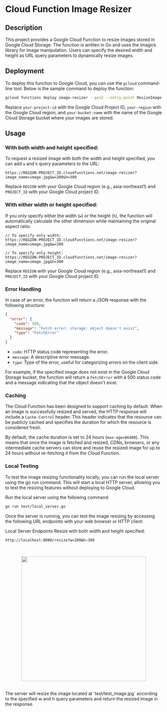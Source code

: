 # Cloud Function Image Resizer

## Description

This project provides a Google Cloud Function to resize images stored in Google Cloud Storage. The function is written in Go and uses the Imagick library for image manipulation. Users can specify the desired width and height as URL query parameters to dynamically resize images.

## Deployment

To deploy this function to Google Cloud, you can use the `gcloud` command-line tool. Below is the sample command to deploy the function:

```bash
gcloud functions deploy image-resizer --gen2 --entry-point ResizeImage --runtime go121 --trigger-http --allow-unauthenticated --project your-project-id --region your-region --set-env-vars GCS_BUCKET_NAME="your-bucket-name"
```

Replace `your-project-id` with the Google Cloud Project ID, `your-region` with the Google Cloud region, and `your-bucket-name` with the name of the Google Cloud Storage bucket where your images are stored.

## Usage

### With both width and height specified:

To request a resized image with both the width and height specified, you can add `w` and `h` query parameters to the URL:

```
https://REGION-PROJECT_ID.cloudfunctions.net/image-resizer?image_name=image.jpg&w=200&h=300
```

Replace `REGION` with your Google Cloud region (e.g., asia-northeast1) and `PROJECT_ID` with your Google Cloud project ID.

### With either width or height specified:

If you only specify either the width (`w`) or the height (`h`), the function will automatically calculate the other dimension while maintaining the original aspect ratio:

```
// To specify only width:
https://REGION-PROJECT_ID.cloudfunctions.net/image-resizer?image_name=image.jpg&w=200

// To specify only height:
https://REGION-PROJECT_ID.cloudfunctions.net/image-resizer?image_name=image.jpg&h=300
```

Replace `REGION` with your Google Cloud region (e.g., asia-northeast1) and `PROJECT_ID` with your Google Cloud project ID.

### Error Handling

In case of an error, the function will return a JSON response with the following structure:

```json
{
  "error": {
    "code": 500,
    "message": "Fetch error: storage: object doesn't exist",
    "type": "FetchError"
  }
}
```

- `code`: HTTP status code representing the error.
- `message`: A descriptive error message.
- `type`: Type of the error, useful for categorizing errors on the client side.

For example, if the specified image does not exist in the Google Cloud Storage bucket, the function will return a `FetchError` with a 500 status code and a message indicating that the object doesn't exist.


### Caching

The Cloud Function has been designed to support caching by default. When an image is successfully resized and served, the HTTP response will include a `Cache-Control` header. This header indicates that the resource can be publicly cached and specifies the duration for which the resource is considered fresh.

By default, the cache duration is set to 24 hours (`max-age=86400`). This means that once the image is fetched and resized, CDNs, browsers, or any intermediate cache servers can store and reuse the resized image for up to 24 hours without re-fetching it from the Cloud Function.

### Local Testing
To test the image resizing functionality locally, you can run the local server using the go run command. This will start a local HTTP server, allowing you to test the resizing features without deploying to Google Cloud.

Run the local server using the following command:

```bash
go run test/local_server.go
```

Once the server is running, you can test the image resizing by accessing the following URL endpoints with your web browser or HTTP client:

Local Server Endpoints
Resize with both width and height specified:

```bash
http://localhost:8080/resize?w=200&h=300
```
<br> 
<p align="center">
  <img src="https://github.com/mochizuki-pg/cloud-function-image-resizer/assets/38402160/cd47aaf9-5847-4433-bc24-eb73cddb844c" width=400px>
</p>
<br>
The server will resize the image located at `test/test_image.jpg` according to the specified w and h query parameters and return the resized image in the response.
